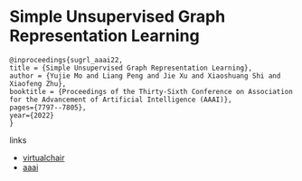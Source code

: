 # Simple Unsupervised Graph Representation Learning

```
@inproceedings{sugrl_aaai22,
title = {Simple Unsupervised Graph Representation Learning},
author = {Yujie Mo and Liang Peng and Jie Xu and Xiaoshuang Shi and Xiaofeng Zhu},
booktitle = {Proceedings of the Thirty-Sixth Conference on Association for the Advancement of Artificial Intelligence (AAAI)},
pages={7797--7805},
year={2022}
}
```

links
- [virtualchair](https://aaai-2022.virtualchair.net/poster_aaai3999)
- [aaai](https://ojs.aaai.org/index.php/AAAI/article/view/20748)
